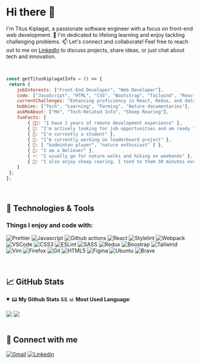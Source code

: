 # Hi there 👋

I'm Titus Kiplagat, a passionate software engineer with a focus on front-end web development. 🌟 I'm dedicated to lifelong learning and enjoy tackling challenging problems. 📫 Let's connect and collaborate! Feel free to reach out to me on [LinkedIn](https://www.linkedin.com/in/titus-kiplagat-kemboi-9a8848262/) to discuss projects, share ideas, or just chat about tech and innovation.

<br/>

```js
const getTitusKiplagatInfo = () => {
 return {
	jobInterests: ["Front-End Developer", "Web Developer"],
	code: ["JavaScript", "HTML", "CSS", "Bootstrap", "Tailwind", "React", "Redux", "Material UI"],
	currentChallenges: "Enhancing proficiency in React, Redux, and data structures and algorithms",
	hobbies: ["Tech", "Learning", "Farming", "Nature documentaries"],
	askMeAbout: ["Me", "Tech-Related Info", "Sheep Rearing"],
	funFacts: [
		{ 👨‍💻: "I have 1 years of remote development experience" },
		{ 💼: "I'm actively looking for job opportunities and am ready to contribute to your team!" }
		{ 🌱: "I'm currently a student" },
		{ 🔭: "I’m currently working on leaderboard project" },
		{ 👫: [ "badminton player", "nature enthusiast" ] },
		{ 🤝: "I am a Believer" },
		{ ⚡: "I usually go for nature walks and hiking on weekends" },
		{ 🐑: "I also enjoy sheep rearing. I tend to them 30 minutes everyday" }
	]
 };
};
```

<br/>

## 🔧 Technologies & Tools
<h3>Things I enjoy and code with:</h3>
<p>
  <img alt="Prettier" src="https://img.shields.io/badge/prettier-1A2C34?style=for-the-badge&logo=prettier&logoColor=F7BA3E" />
  <img alt="Javascript" src="https://img.shields.io/badge/JavaScript-323330?style=for-the-badge&logo=javascript&logoColor=white" />
  <img alt="Github actions" src="https://img.shields.io/badge/Github%20Actions-282a2e?style=for-the-badge&logo=githubactions&logoColor=white" />
  <img alt="React" src="https://img.shields.io/badge/React-20232A?style=for-the-badge&logo=react&logoColor=white" />
  <img alt="Stylelint" src="https://img.shields.io/badge/stylelint-000?style=for-the-badge&logo=stylelint&logoColor=white" />
  <img alt="Webpack" src="https://img.shields.io/badge/Webpack-8DD6F9?style=for-the-badge&logo=Webpack&logoColor=white" />
  <img alt="VSCode" src="https://img.shields.io/badge/VSCode-0078D4?style=for-the-badge&logo=visual%20studio%20code&logoColor=white" />
  <img alt="CSS3" src="https://img.shields.io/badge/CSS3-1572B6?style=for-the-badge&logo=css3&logoColor=white" />
  <img alt="ESLint" src="https://img.shields.io/badge/eslint-3A33D1?style=for-the-badge&logo=eslint&logoColor=white" />
  <img alt="SASS" src="https://img.shields.io/badge/Sass-CC6699?style=for-the-badge&logo=sass&logoColor=white" />
  <img alt="Redux" src="https://img.shields.io/badge/Redux-593D88?style=for-the-badge&logo=redux&logoColor=white" />
  <img alt="Boostrap" src="https://img.shields.io/badge/Bootstrap-563D7C?style=for-the-badge&logo=bootstrap&logoColor=white" />
  <img alt="Tailwind" src="https://img.shields.io/badge/Tailwind_CSS-38B2AC?style=for-the-badge&logo=tailwind-css&logoColor=white" />
  <img alt="Vim" src="https://img.shields.io/badge/VIM-%2311AB00.svg?&style=for-the-badge&logo=vim&logoColor=white" />
  <img alt="Firefox" src="https://img.shields.io/badge/Firefox_Browser-FF7139?style=for-the-badge&logo=Firefox-Browser&logoColor=white" />
  <img alt="Git" src="https://img.shields.io/badge/GIT-E44C30?style=for-the-badge&logo=git&logoColor=white" />
  <img alt="HTML5" src="https://img.shields.io/badge/HTML5-E34F26?style=for-the-badge&logo=html5&logoColor=white" />
  <img alt="Figma" src="https://img.shields.io/badge/Figma-F24E1E?style=for-the-badge&logo=figma&logoColor=white" />
  <img alt="Ubuntu" src="https://img.shields.io/badge/Ubuntu-E95420?style=for-the-badge&logo=ubuntu&logoColor=white" />
  <img alt="Brave" src="https://img.shields.io/badge/Brave-FF1B2D?style=for-the-badge&logo=Brave&logoColor=white" />
</p>

<br/>

## 📈 GitHub Stats
<details open>
  <summary>📟 <strong>My Github Stats</strong> && 📊 <strong>Most Used Language</strong>: </summary>
	<br/>
	<picture>
		<source
			srcset="https://github-readme-stats.vercel.app/api?username=Titus-Kiplagat&show_icons=true&theme=tokyonight&line_height=28"
			media="(prefers-color-scheme: dark)"
		/>
		<source
			srcset="https://github-readme-stats.vercel.app/api?username=Titus-Kiplagat&show_icons=true"
			media="(prefers-color-scheme: light), (prefers-color-scheme: no-preference)"
		/>
		<img src="https://github-readme-stats.vercel.app/api?username=Titus-Kiplagat&show_icons=true" />
	</picture>
	<picture>
		<source
			srcset="https://github-readme-stats.vercel.app/api/top-langs?username=Titus-Kiplagat&show_icons=true&theme=tokyonight&layout=donut"
			media="(prefers-color-scheme: dark)"
		/>
		<source
			srcset="https://github-readme-stats.vercel.app/api/top-langs?username=Titus-Kiplagat&show_icons=true&layout=compact"
			media="(prefers-color-scheme: light), (prefers-color-scheme: no-preference)"
		/>
		<img src="https://github-readme-stats.vercel.app/api/top-langs/?username=Titus-Kiplagat&theme=tokyonight&layout=compact" />
	</picture>
</details>

<br/>

## 🤝 Connect with me 

<a href="mailto:tituskiplagat272@gmail.ocm"><img src="https://img.shields.io/badge/Gmail-D14836?style=for-the-badge&logo=gmail&logoColor=white" alt="Gmail" /></a>
<a href="https://www.linkedin.com/in/titus-kiplagat-kemboi-9a8848262/"><img src="https://img.shields.io/badge/LinkedIn-0077B5?style=for-the-badge&logo=linkedin&logoColor=white" alt="Linkedin" /></a>
